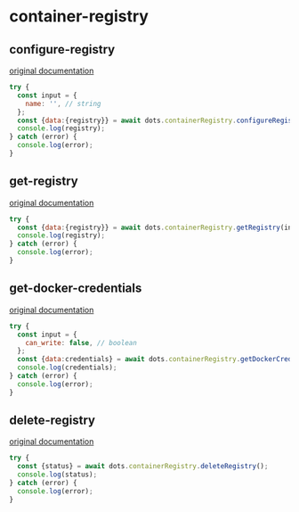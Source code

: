 # container-registry

## configure-registry
[original documentation](https://developers.digitalocean.com/documentation/v2/#configure-container-registry)
```javascript
try {
  const input = {
    name: '', // string
  };
  const {data:{registry}} = await dots.containerRegistry.configureRegistry(input)
  console.log(registry);
} catch (error) {
  console.log(error);
}
```

## get-registry
[original documentation](https://developers.digitalocean.com/documentation/v2/#get-container-registry-information)
```javascript
try {
  const {data:{registry}} = await dots.containerRegistry.getRegistry(input)
  console.log(registry);
} catch (error) {
  console.log(error);
}
```

## get-docker-credentials
[original documentation](https://developers.digitalocean.com/documentation/v2/#get-docker-credentials-for-container-registry)
```javascript
try {
  const input = {
    can_write: false, // boolean
  };
  const {data:credentials} = await dots.containerRegistry.getDockerCredentials(input)
  console.log(credentials);
} catch (error) {
  console.log(error);
}
```

## delete-registry
[original documentation](https://developers.digitalocean.com/documentation/v2/#delete-container-registry)
```javascript
try {
  const {status} = await dots.containerRegistry.deleteRegistry();
  console.log(status);
} catch (error) {
  console.log(error);
}
```
